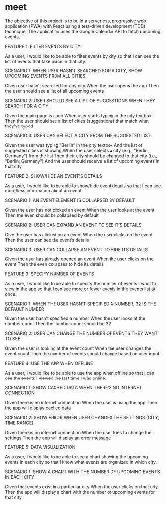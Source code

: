 # meet

The objective of this project is to build a serverless, progressive web application (PWA) with React using a test-driven development (TDD) technique. The application uses the Google Calendar API to fetch upcoming events.

FEATURE 1: FILTER EVENTS BY CITY

As a user, I would like to be able to filter events by city so that I can see the list of events that
take place in that city.

SCENARIO 1: WHEN USER HASN’T SEARCHED FOR A CITY, SHOW UPCOMING EVENTS FROM ALL CITIES.

Given user hasn’t searched for any city
When the user opens the app
Then the user should see a list of all upcoming events

SCENARIO 2: USER SHOULD SEE A LIST OF SUGGESTIONS WHEN THEY SEARCH FOR A CITY.

Given the main page is open
When user starts typing in the city textbox
Then the user should see a list of cities (suggestions) that match what they’ve typed

SCENARIO 3: USER CAN SELECT A CITY FROM THE SUGGESTED LIST.

Given the user was typing “Berlin” in the city textbox
And the list of suggested cities is showing
When the user selects a city (e.g., “Berlin, Germany”) from the list
Then their city should be changed to that city (i.e., “Berlin, Germany”)
And the user should receive a list of upcoming events in that city

FEATURE 2: SHOW/HIDE AN EVENT'S DETAILS

As a user, I would like to be able to show/hide event details so that I can see more/less
information about an event.

SCENARIO 1: AN EVENT ELEMENT IS COLLAPSED BY DEFAULT

Given the user has not clicked an event
When the user looks at the event
Then the even should be collapsed by default

SCENARIO 2: USER CAN EXPAND AN EVENT TO SEE IT’S DETAILS

Give the user has clicked on an event
When the user clicks on the event
Then the user can see the event’s details

SCENARIO 3: USER CAN COLLAPSE AN EVENT TO HIDE ITS DETAILS

Given the user has already opened an event
When the user clicks on the event
Then the even collapses to hide its details

FEATURE 3: SPECIFY NUMBER OF EVENTS

As a user, I would like to be able to specify the number of events I want to view in the app so
that I can see more or fewer events in the events list at once.

SCENARIO 1: WHEN THE USER HASN’T SPECIFIED A NUMBER, 32 IS THE DEFAULT NUMBER

Given the user hasn’t specified a number
When the user looks at the number count
Then the number count should be 32

SCENARIO 2: USER CAN CHANGE THE NUMBER OF EVENTS THEY WANT TO SEE

Given the user is looking at the event count
When the user changes the event count
Then the number of events should change based on user input

FEATURE 4: USE THE APP WHEN OFFLINE

As a user, I would like to be able to use the app when offline so that I can see the events I
viewed the last time I was online.

SCENARIO 1: SHOW CACHED DATA WHEN THERE’S NO INTERNET CONNECTION

Given there is no internet connection
When the user is using the app
Then the app will display cached data

SCENARIO 2: SHOW ERROR WHEN USER CHANGES THE SETTINGS (CITY, TIME RANGE)

Given there is no internet connection
When the user tries to change the settings
Then the app will display an error message

FEATURE 5: DATA VISUALIZATION

As a user, I would like to be able to see a chart showing the upcoming events in each city so
that I know what events are organized in which city.

SCENARIO 1: SHOW A CHART WITH THE NUMBER OF UPCOMING EVENTS IN EACH CITY

Given that events exist in a particular city
When the user clicks on that city
Then the app will display a chart with the number of upcoming events for that city